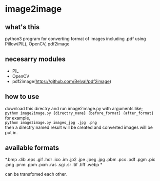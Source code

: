 # image2image
## what's this
python3 program for converting format of images including .pdf using Pillow(PIL), OpenCV, pdf2image

## necesarry modules
- PIL
- OpenCV
- pdf2image(https://github.com/Belval/pdf2image)

## how to use
download this directry and run image2image.py with arguments like;
<br>
`python image2image.py {directry_name} {before_format} {after_format}`
<br>
for example, 
<br>
`python image2image.py images_jpg .jpg .png`
<br>
then a directry named result will be created and converted images will be put in.

## available formats
*.bmp .dib .eps .gif .hdr .ico .im .jp2 .jpe .jpeg .jpg .pbm .pcx .pdf .pgm .pic .png .pnm .ppm .pxm .ras .sgi .sr .tif .tiff .webp  *

can be transfomed each other.
